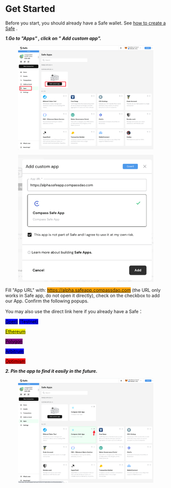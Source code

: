 # Get Started

Before you start, you should already have a Safe wallet. See [how to create a Safe](https://help.gnosis-safe.io/en/articles/3876461-creating-a-safe-on-a-web-browser) .&#x20;



_**1.Go to "Apps"  , click on " Add custom app".**_

<figure><img src="../../.gitbook/assets/image (19).png" alt=""><figcaption></figcaption></figure>

<figure><img src="../../.gitbook/assets/image (35).png" alt=""><figcaption></figcaption></figure>

Fill "App URL" with:  <mark style="background-color:orange;">https://alpha.safeapp.compassdao.com</mark> (the URL only works in Safe app, do not open it directly), check on the checkbox to add our App. Confirm the following popups.

You may also use the direct link here if you already have a Safe：

[<mark style="background-color:blue;">Goerli</mark>](https://app.safe.global/share/safe-app?appUrl=https%3A%2F%2Falpha.safeapp.compassdao.com\&chain=gor) <mark style="background-color:blue;">(Testnet)</mark>

[<mark style="background-color:yellow;">Ethereum</mark>](https://app.safe.global/share/safe-app?appUrl=https%3A%2F%2Falpha.safeapp.compassdao.com\&chain=eth)

[<mark style="background-color:purple;">Polygon</mark>](https://app.safe.global/share/safe-app?appUrl=https%3A%2F%2Falpha.safeapp.compassdao.com\&chain=matic)

[<mark style="background-color:blue;">Arbitrum</mark>](https://app.safe.global/share/safe-app?appUrl=https%3A%2F%2Falpha.safeapp.compassdao.com\&chain=arb1)

[<mark style="background-color:red;">Optimism</mark>](https://app.safe.global/share/safe-app?appUrl=https%3A%2F%2Falpha.safeapp.compassdao.com\&chain=oeth)

_**2. Pin the app to find it easily in the future.**_ &#x20;

<figure><img src="../../.gitbook/assets/image (20).png" alt=""><figcaption></figcaption></figure>



